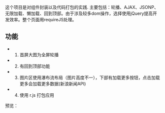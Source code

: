 这个项目是对组件封装以及代码打包的实践.
主要包括：轮播、AJAX、JSONP、无限加载、懒加载、回到顶部。由于涉及较多dom操作，选择使用jQuery提高开发效率。整个页面用requireJS处理。
## 功能
* 1. 首屏大图为全屏轮播
* 2. 有回到顶部功能
* 3. 图片区使用瀑布流布局（图片高度不一），下部有加载更多按钮，点击加载更多会加载更多数据(新浪新闻API)
* 4. 使用 r.js 打包应用

预览：[]()